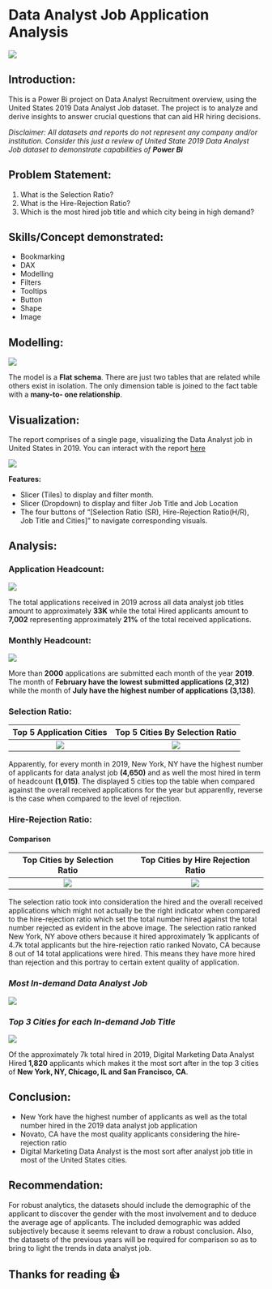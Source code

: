 # Data Analyst Job Application Analysis
![](data_analyst.jpeg)

## Introduction:
This is a Power Bi project on Data Analyst Recruitment overview, using the United States 2019 Data Analyst Job dataset. The project is to analyze and derive insights to answer crucial questions that can aid HR hiring decisions.

_Disclaimer: All datasets and reports do not represent any company and/or institution. Consider this just a review of United State 2019 Data Analyst Job dataset to demonstrate capabilities of **Power Bi**_

## Problem Statement:
1. What is the Selection Ratio? 
1. What is the Hire-Rejection Ratio?
1. Which is the most hired job title and which city being in high demand?

## Skills/Concept demonstrated:
- Bookmarking
- DAX
- Modelling
- Filters
- Tooltips
- Button
- Shape
- Image

## Modelling:
![](Model.PNG)

The model is a **Flat schema**. There are just two tables that are related while others exist in isolation. The only dimension table is joined to the fact table with a **many-to- one relationship**.

## Visualization:
The report comprises of a single page, visualizing the Data Analyst job in United States in 2019. You can interact with the report [here](https://app.powerbi.com/view?r=eyJrIjoiYWQxNDU4MDAtYTQ5MC00YTI5LWExMWEtYzk2MDNhN2Q5ZjM1IiwidCI6IjM3NmQ3YjgwLTljNWEtNGMxNy05OWY1LTQ4MmJjYTY3MWQ4MCJ9&embedImagePlaceholder=true)

![](Full_Dashboard.PNG)

**Features:**
- Slicer (Tiles) to display and filter month.
- Slicer (Dropdown) to display and filter Job Title and Job Location
- The four buttons of “[Selection Ratio (SR), Hire-Rejection Ratio(H/R), Job Title and Cities]” to navigate corresponding visuals.

## Analysis:
### Application Headcount:
![](Headcount.PNG)

The total applications received in 2019 across all data analyst job titles amount to approximately **33K** while the total Hired applicants amount to **7,002** representing approximately **21%** of the total received applications.

### Monthly Headcount:
![](Monthly_Headcount.PNG)

More than **2000** applications are submitted each month of the year **2019**. The month of **February have the lowest submitted applications (2,312)** while the month of **July have the highest number of applications (3,138)**.

### Selection Ratio:
Top 5 Application Cities          | Top 5 Cities By Selection Ratio
:--------------------------------:|:----------------------------------------:
![](Top_5_Application_Cities.PNG) | ![](Top_5_Cities_By_Selection_Ratio.PNG)

Apparently, for every month in 2019, New York, NY have the highest number of applicants for data analyst job **(4,650)** and as well the most hired in term of headcount **(1,015)**. The displayed 5 cities top the table when compared against the overall received applications for the year but apparently, reverse is the case when compared to the level of rejection.

### Hire-Rejection Ratio:
#### Comparison
Top Cities by Selection Ratio                 | Top Cities by Hire Rejection Ratio
:--------------------------------------------:|:----------------------------:
![](Tooltip_Selection_Ratio.png)              | ![](Hire_Rejection_Ratio.png)

The selection ratio took into consideration the hired and the overall received applications which might not actually be the right indicator when compared to the hire-rejection ratio which set the total number hired against the total number rejected as evident in the above image. The selection ratio ranked New York, NY above others because it hired approximately 1k applicants of 4.7k total applicants but the hire-rejection ratio ranked Novato, CA because 8 out of 14 total applications were hired. This means they have more hired than rejection and this portray to certain extent quality of application.

### _Most In-demand Data Analyst Job_
![](In_Demand_Job_Title.PNG)

### _Top 3 Cities for each In-demand Job Title_
![](In_Demand_Cities.PNG)

Of the approximately 7k total hired in 2019, Digital Marketing Data Analyst Hired **1,820** applicants which makes it the most sort after in the top 3 cities of **New York, NY, Chicago, IL and San Francisco, CA**.

## Conclusion:
- New York have the highest number of applicants as well as the total number hired in the 2019 data analyst job application
- Novato, CA have the most quality applicants considering the hire-rejection ratio
- Digital Marketing Data Analyst is the most sort after analyst job title in most of the United States cities.

## Recommendation: 
For robust analytics, the datasets should include the demographic of the applicant to discover the gender with the most involvement and to deduce the average age of applicants. The included demographic was added subjectively because it seems relevant to draw a robust conclusion.  Also, the datasets of the previous years will be required for comparison so as to bring to light the trends in data analyst job.

## Thanks for reading :+1:

